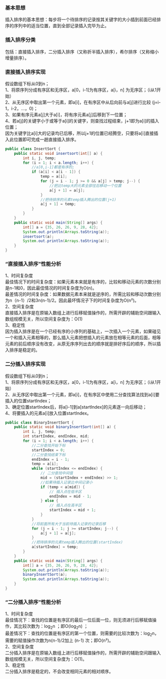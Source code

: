 ### **基本思想**​
插入排序的基本思想：每步将一个待排序的记录按其关键字的大小插到前面已经排序的序列中的适当位置，直到全部记录插入完毕为止。  
### **插入排序分类**​
包括：直接插入排序，二分插入排序（又称折半插入排序），希尔排序（又称缩小增量排序）。  
### **直接插入排序实现**​
假设数组下标从0到n；  
1、将原序列分成有序区和无序区，a[0，i-1]为有序区，a[i，n] 为无序区；（i从1开始）  
2、从无序区中取出第一个元素，即a[i]，在有序区中从后向前与a[j]进行比较 (j=i-1，i-2，…，0)；  
3、如果有序元素a[j]大于a[i]，将有序元素a[j]后移到下一位置；  
4、若a[j]的关键字小于或等于a[i]的关键字，则查找过程结束，j+1即为a[i]的插入位置；  
因为关键字比a[i]大的记录均已后移，所以j+1的位置已经腾空，只要将a[i]直接插入此位置即可完成一趟直接插入排序。  
```java
public class InsertSort {
    public static void insertsort(int[] a) {
        int i, j, temp;
        for (i = 1; i < a.length; i++) {
            //a[0,i-1]都是有序的;
            if (a[i] < a[i - 1]) {
                temp = a[i];
                for (j = i - 1; j >= 0 && a[j] > temp; j--) {
                    //把比temp大的元素全部往后移动一个位置
                    a[j + 1] = a[j];
                }
                //把待排序的元素temp插入腾出的位置(j+1)
                a[j + 1] = temp;
            }
        }
    }
    public static void main(String[] args) {
        int[] a = {35, 26, 26, 9, 28, 42};
        System.out.println(Arrays.toString(a));
        insertsort(a);
        System.out.println(Arrays.toString(a));
    }
}
```
### **“直接插入排序”性能分析**  
1、时间复杂度  
最佳情况下的时间复杂度：如果元素本来就是有序的，比较和移动元素的次数分别是n-1和0，因此最佳情况的时间复杂度为O(n)。  
最差情况的时间复杂度：如果数据元素本来就是逆序的，所需比较和移动次数分别为n（n-1）/2和3n(n-1)/2。因此最坏情况子下的时间复杂度为O(n²)。  
2、空间复杂度  
直接插入排序是在原输入数组上进行后移赋值操作的，所需开辟的辅助空间跟输入数组规模无关，所以空间复杂度为：O(1)  
3、稳定性  
因为插入排序是在一个已经有序的小序列的基础上，一次插入一个元素，如果碰见一个和插入元素相等的，那么插入元素把想插入的元素放在相等元素的后面，相等元素的前后顺序没有改变，从原无序序列出去的顺序就是排好序后的顺序，所以插入排序是稳定的。  
### **二分插入排序实现**​  
假设数组下标从0到n；  
1、将原序列分成有序区和无序区，a[0，i-1]为有序区，a[i，n] 为无序区；（i从1开始）  
2、从无序区中取出第一个元素，即a[i]，在有序区中使用二分查找算法找到a[i]要插入的位置startIndex；  
3、确定位置startIndex后，将a[i-1]到a[startIndex]的元素逐一向后移动；  
4、将要插入的元素a[i]放入位置startIndex。  
```java
public class BinaryInsertSort {
    public static void binaryInsertSort(int[] a) {
        int i, j, temp;
        int startIndex, endIndex, mid;
        for (i = 1; i < a.length; i++) {
            //二分查找开始下标
            startIndex = 0;
            //二分查找结束下标
            endIndex = i - 1;
            temp = a[i];
            while (startIndex <= endIndex) {
                // 二分查找中间值
                mid = (startIndex + endIndex) >> 1;
                //如果待插入记录比中间记录小
                if (temp < a[mid]) {
                    // 插入点在低半区
                    endIndex = mid - 1;
                } else {
                    // 插入点在高半区
                    startIndex = mid + 1;
                }
            }
            //将前面所有大于当前待插入记录的记录后移
            for (j = i - 1; j >= startIndex; j--) {
                a[j + 1] = a[j];
            }
            //把待排序的元素temp插入腾出的位置(startIndex)
            a[startIndex] = temp;
        }
    }
    public static void main(String[] args) {
        int[] a = {35, 26, 26, 9, 28, 42};
        System.out.println(Arrays.toString(a));
        binaryInsertSort(a);
        System.out.println(Arrays.toString(a));
    }
}
```
### **“二分插入排序”性能分析**
1、时间复杂度  
最佳情况下：查找的位置是有序区的最后一位后面一位，则无须进行后移赋值操作，其比较次数为：log<sub>2</sub>n  ；即O(log<sub>2</sub>n) ；  
最差情况下：查找的位置是有序区的第一个位置，则需要的比较次数为：log<sub>2</sub>n，需要的赋值操作次数为n(n-1)/2加上 (n-1) 次；即O(n²)。  
2、空间复杂度  
二分插入排序是在原输入数组上进行后移赋值操作的，所需开辟的辅助空间跟输入数组规模无关，所以空间复杂度为：O(1)。  
3、稳定性  
二分插入排序是稳定的，不会改变相同元素的相对顺序。  
